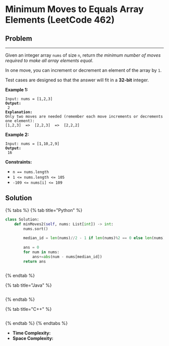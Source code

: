 # Minimum Moves to Equals Array Elements (LeetCode 462)



## Problem

****

Given an integer array `nums` of size `n`, return _the minimum number of moves required to make all array elements equal_.

In one move, you can increment or decrement an element of the array by `1`.

Test cases are designed so that the answer will fit in a **32-bit** integer.

&#x20;

**Example 1:**

<pre><code>Input: nums = [1,2,3]
<strong>Output:
</strong> 2
<strong>Explanation:
</strong>Only two moves are needed (remember each move increments or decrements one element):
[1,2,3]  =>  [2,2,3]  =>  [2,2,2]</code></pre>

**Example 2:**

<pre><code>Input: nums = [1,10,2,9]
<strong>Output:
</strong> 16</code></pre>

&#x20;

**Constraints:**

* `n == nums.length`
* `1 <= nums.length <= 105`
* `-109 <= nums[i] <= 109`



## Solution&#x20;

{% tabs %}
{% tab title="Python" %}
```python
class Solution:
    def minMoves2(self, nums: List[int]) -> int:
        nums.sort()
        
        median_id = len(nums)//2 - 1 if len(nums)%2 == 0 else len(nums)//2
        
        ans = 0
        for num in nums:
            ans+=abs(num - nums[median_id])
        return ans
            
```
{% endtab %}

{% tab title="Java" %}
```java
```
{% endtab %}

{% tab title="C++" %}
```cpp
```
{% endtab %}
{% endtabs %}

* **Time Complexity:**
* **Space Complexity:**
